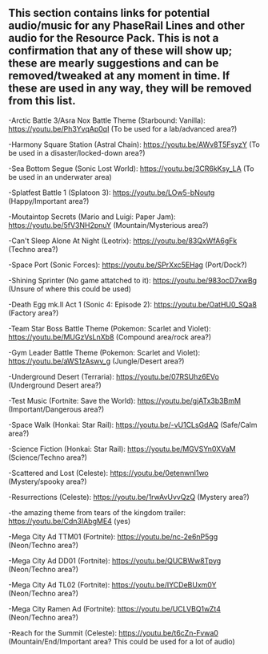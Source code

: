 ## This section contains links for potential audio/music for any PhaseRail Lines and other audio for the Resource Pack. This is not a confirmation that any of these will show up; these are mearly suggestions and can be removed/tweaked at any moment in time. If these are used in any way, they will be removed from this list.

-Arctic Battle 3/Asra Nox Battle Theme (Starbound: Vanilla): https://youtu.be/Ph3YvqAp0qI (To be used for a lab/advanced area?)

-Harmony Square Station (Astral Chain): https://youtu.be/AWv8T5FsyzY (To be used in a disaster/locked-down area?)

-Sea Bottom Segue (Sonic Lost World): https://youtu.be/3CR6kKsy_LA (To be used in an underwater area)

-Splatfest Battle 1 (Splatoon 3): https://youtu.be/LOw5-bNoutg (Happy/Important area?)

-Moutaintop Secrets (Mario and Luigi: Paper Jam): https://youtu.be/5fV3NH2pnuY (Mountain/Mysterious area?)

-Can't Sleep Alone At Night (Leotrix): https://youtu.be/83QxWfA6gFk (Techno area?)

-Space Port (Sonic Forces): https://youtu.be/SPrXxc5EHag (Port/Dock?)

-Shining Sprinter (No game attatched to it): https://youtu.be/983ocD7xwBg (Unsure of where this could be used)

-Death Egg mk.ll Act 1 (Sonic 4: Episode 2): https://youtu.be/OatHU0_SQa8 (Factory area?)

-Team Star Boss Battle Theme (Pokemon: Scarlet and Violet): https://youtu.be/MUGzVsLnXb8 (Compound area/rock area?)

-Gym Leader Battle Theme (Pokemon: Scarlet and Violet): https://youtu.be/aWS1zAswv_g (Jungle/Desert area?)

-Underground Desert (Terraria): https://youtu.be/07RSUhz6EVo (Underground Desert area?)

-Test Music (Fortnite: Save the World): https://youtu.be/gjATx3b3BmM (Important/Dangerous area?)

-Space Walk (Honkai: Star Rail): https://youtu.be/-vU1CLsGdAQ (Safe/Calm area?)

-Science Fiction (Honkai: Star Rail): https://youtu.be/MGVSYn0XVaM (Science/Techno area?)

-Scattered and Lost (Celeste): https://youtu.be/0etenwnI1wo (Mystery/spooky area?)

-Resurrections (Celeste): https://youtu.be/1rwAvUvvQzQ (Mystery area?)

-the amazing theme from tears of the kingdom trailer: https://youtu.be/Cdn3IAbgME4 (yes)

-Mega City Ad TTM01 (Fortnite): https://youtu.be/nc-2e6nP5gg (Neon/Techno area?)

-Mega City Ad DD01 (Fortnite): https://youtu.be/QUCBWw8Tpyg (Neon/Techno area?)

-Mega City Ad TL02 (Fortnite): https://youtu.be/IYCDeBUxm0Y (Neon/Techno area?)

-Mega City Ramen Ad (Fortnite): https://youtu.be/UCLVBQ1wZt4 (Neon/Techno area?)

-Reach for the Summit (Celeste): https://youtu.be/t6cZn-Fvwa0 (Mountain/End/Important area? This could be used for a lot of audio)
